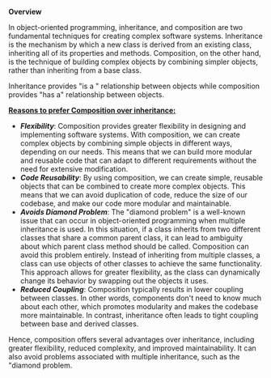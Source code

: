 **Overview**
	
In object-oriented programming, inheritance, and composition are two fundamental techniques for creating complex software systems. Inheritance is the mechanism by which a new class is derived from an existing class, inheriting all of its properties and methods. Composition, on the other hand, is the technique of building complex objects by combining simpler objects, rather than inheriting from a base class. 

Inheritance provides  "is a " relationship between objects while composition provides "has a" relationship between objects.

<u><b>Reasons to prefer Composition over inheritance:</u></b>
- ***Flexibility***:
	 Composition provides greater flexibility in designing and implementing software systems. With composition, we can create complex objects by combining simple objects in different ways, depending on our needs. This means that we can build more modular and reusable code that can adapt to different requirements without the need for extensive modification.
- ***Code Reusability***:
	 By using composition, we can create simple, reusable objects that can be combined to create more complex objects. This means that we can avoid duplication of code, reduce the size of our codebase, and make our code more modular and maintainable.
- ***Avoids Diamond Problem***:
	 The "diamond problem" is a well-known issue that can occur in object-oriented programming when multiple inheritance is used. In this situation, if a class inherits from two different classes that share a common parent class, it can lead to ambiguity about which parent class method should be called.
	 Composition can avoid this problem entirely. Instead of inheriting from multiple classes, a class can use objects of other classes to achieve the same functionality. This approach allows for greater flexibility, as the class can dynamically change its behavior by swapping out the objects it uses.
- ***Reduced Coupling***:
     Composition typically results in lower coupling between classes. In other words, components don't need to know much about each other, which promotes modularity and makes the codebase more maintainable. In contrast, inheritance often leads to tight coupling between base and derived classes.


Hence, composition offers several advantages over inheritance, including greater flexibility, reduced complexity, and improved maintainability. It can also avoid problems associated with multiple inheritance, such as the "diamond problem.





 